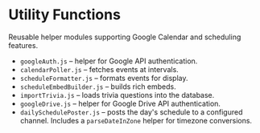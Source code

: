 # Utility Functions

Reusable helper modules supporting Google Calendar and scheduling features.

- `googleAuth.js` – helper for Google API authentication.
- `calendarPoller.js` – fetches events at intervals.
- `scheduleFormatter.js` – formats events for display.
- `scheduleEmbedBuilder.js` – builds rich embeds.
- `importTrivia.js` – loads trivia questions into the database.
- `googleDrive.js` – helper for Google Drive API authentication.
- `dailySchedulePoster.js` – posts the day's schedule to a configured channel. Includes a `parseDateInZone` helper for timezone conversions.
